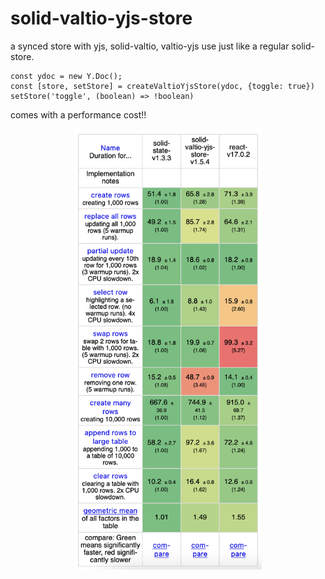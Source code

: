 # solid-valtio-yjs-store

a synced store with yjs, solid-valtio, valtio-yjs
use just like a regular solid-store.

```
const ydoc = new Y.Doc();
const [store, setStore] = createValtioYjsStore(ydoc, {toggle: true})
setStore('toggle', (boolean) => !boolean)
```

comes with a performance cost!!
<div style="text-align: center; width: 100%;">
<img style="width: 300px;" src="/assets/benchmark.png"></img>
</div>
